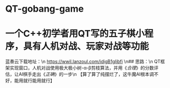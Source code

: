 # QT-gobang-game
# 一个C++初学者用QT写的五子棋小程序，具有人机对战、玩家对战等功能
蓝奏云下载地址：\n
https://wwil.lanzoul.com/idigB1glibfi
\n## 思路：\n
QT框架实现窗口，人机对战使用极大极小树-α-β剪枝算法，并用《*合理*》的分数评估，让AI棋手走出《*正确*》的一步\n
【算了算了纯摆烂了，这牛魔AI根本调不好，能用就行能用就行】
